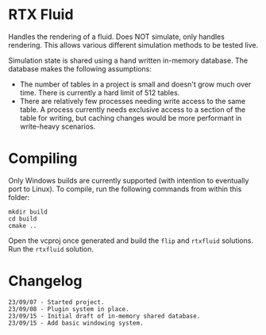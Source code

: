 RTX Fluid
=========

Handles the rendering of a fluid. Does NOT simulate, only handles rendering. This allows various different simulation methods to be tested live.

Simulation state is shared using a hand written in-memory database. The database makes the following assumptions:

- The number of tables in a project is small and doesn't grow much over time. There is currently a hard limit of 512 tables.
- There are relatively few processes needing write access to the same table. A process currently needs exclusive access to a section of the table for writing,
  but caching changes would be more performant in write-heavy scenarios.


Compiling
=========

Only Windows builds are currently supported (with intention to eventually port to Linux). To compile, run the following commands
from within this folder:

    mkdir build
    cd build
    cmake ..

Open the vcproj once generated and build the `flip` and `rtxfluid` solutions. Run the `rtxfluid` solution.


Changelog
=========

    23/09/07 - Started project.
    23/09/08 - Plugin system in place.
    23/09/15 - Initial draft of in-memory shared database.
    23/09/15 - Add basic windowing system.